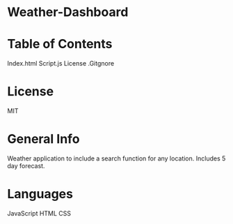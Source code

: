 # Weather-Dashboard


# Table of Contents
Index.html
Script.js
License
.Gitgnore

# License
MIT

# General Info
Weather application to include a search function for any location. Includes 5 day forecast.

# Languages
JavaScript
HTML
CSS